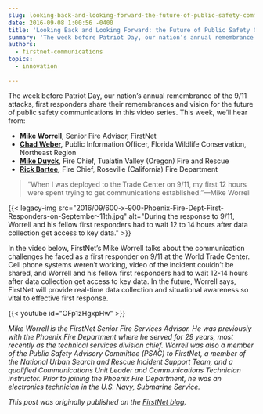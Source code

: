 ```yaml
---
slug: looking-back-and-looking-forward-the-future-of-public-safety-communications-in-the-post-911-era-a-video-series
date: 2016-09-08 1:00:56 -0400
title: 'Looking Back and Looking Forward: the Future of Public Safety Communications in the Post 9&#47;11 Era—a Video Series'
summary: 'The week before Patriot Day, our nation’s annual remembrance of the 9&#47;11 attacks, first responders share their remembrances and vision for the future of public safety communications in this video series. This week, we’ll hear from: Mike Worrell, Senior Fire Advisor, FirstNet Chad Weber, Public Information Officer, Florida Wildlife Conservation, Northeast Region Mike Duyck, Fire'
authors:
  - firstnet-communications
topics:
  - innovation

---
```


The week before Patriot Day, our nation’s annual remembrance of the 9&#47;11 attacks, first responders share their remembrances and vision for the future of public safety communications in this video series. This week, we’ll hear from:

  * **Mike Worrell**, Senior Fire Advisor, FirstNet
  * **[Chad Weber](http://firstnet.gov/newsroom/blog/chad-weber-how-public-safety-broadband-can-help-rural-law-enforcement),** Public Information Officer, Florida Wildlife Conservation, Northeast Region
  * [**Mike Duyck**](http://firstnet.gov/newsroom/blog/vlog-broadband-network-will-enable-public-safety-work-%E2%80%9Cunthrottled%E2%80%9D), Fire Chief, Tualatin Valley (Oregon) Fire and Rescue
  * **[Rick Bartee](http://firstnet.gov/newsroom/blog/rick-bartee-benefits-data-search-and-rescue),** Fire Chief, Roseville (California) Fire Department

> “When I was deployed to the Trade Center on 9&#47;11, my first 12 hours were spent trying to get communications established.”—Mike Worrell

{{< legacy-img src="2016/09/600-x-900-Phoenix-Fire-Dept-First-Responders-on-September-11th.jpg" alt="During the response to 9&#47;11, Worrell and his fellow first responders had to wait 12 to 14 hours after data collection get access to key data." >}}

In the video below, FirstNet’s Mike Worrell talks about the communication challenges he faced as a first responder on 9/11 at the World Trade Center. Cell phone systems weren’t working, video of the incident couldn’t be shared, and Worrell and his fellow first responders had to wait 12-14 hours after data collection get access to key data. In the future, Worrell says, FirstNet will provide real-time data collection and situational awareness so vital to effective first response.

{{< youtube id="OFp1zHgxpHw" >}}

_Mike Worrell is the FirstNet Senior Fire Services Advisor. He was previously with the Phoenix Fire Department where he served for 29 years, most recently as the technical services division chief. Worrell was also a member of the Public Safety Advisory Committee (PSAC) to FirstNet, a member of the National Urban Search and Rescue Incident Support Team, and a qualified Communications Unit Leader and Communications Technician instructor. Prior to joining the Phoenix Fire Department, he was an electronics technician in the U.S. Navy, Submarine Service._

_This post was originally published on the [FirstNet blog](http://www.firstnet.gov/newsroom/blog)._

